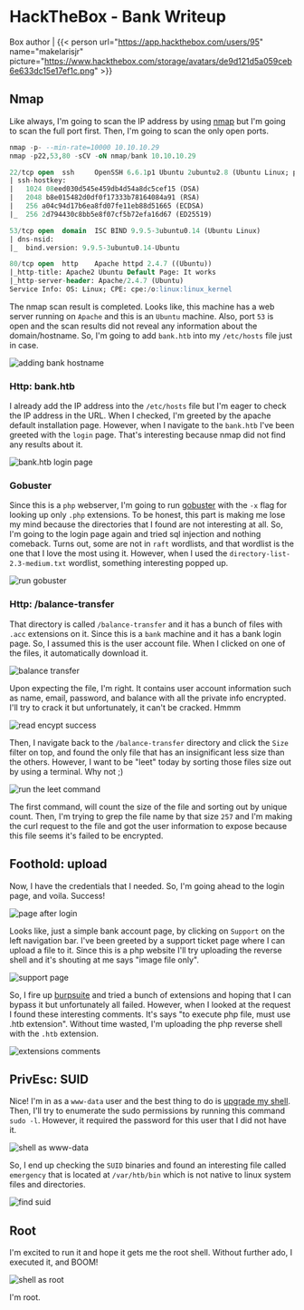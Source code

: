 # HackTheBox - Bank Writeup


Box author | {{< person url="https://app.hackthebox.com/users/95" name="makelarisjr" picture="https://www.hackthebox.com/storage/avatars/de9d121d5a059ceb6e633dc15e17ef1c.png" >}}

<!--more-->

## Nmap
Like always, I'm going to scan the IP address by using [nmap](https://nmap.org/) but I'm going to scan the full port first. Then, I'm going to scan the only open ports.

```sql
nmap -p- --min-rate=10000 10.10.10.29
nmap -p22,53,80 -sCV -oN nmap/bank 10.10.10.29

22/tcp open  ssh     OpenSSH 6.6.1p1 Ubuntu 2ubuntu2.8 (Ubuntu Linux; protocol 2.0)
| ssh-hostkey: 
|   1024 08eed030d545e459db4d54a8dc5cef15 (DSA)
|   2048 b8e015482d0df0f17333b78164084a91 (RSA)
|   256 a04c94d17b6ea8fd07fe11eb88d51665 (ECDSA)
|_  256 2d794430c8bb5e8f07cf5b72efa16d67 (ED25519)

53/tcp open  domain  ISC BIND 9.9.5-3ubuntu0.14 (Ubuntu Linux)
| dns-nsid: 
|_  bind.version: 9.9.5-3ubuntu0.14-Ubuntu

80/tcp open  http    Apache httpd 2.4.7 ((Ubuntu))
|_http-title: Apache2 Ubuntu Default Page: It works
|_http-server-header: Apache/2.4.7 (Ubuntu)
Service Info: OS: Linux; CPE: cpe:/o:linux:linux_kernel
```

The nmap scan result is completed. Looks like, this machine has a web server running on `Apache` and this is an `Ubuntu` machine. Also, port `53` is open and the scan results did not reveal any information about the domain/hostname. So, I'm going to add `bank.htb` into my `/etc/hosts` file just in case.

![adding bank hostname](adding-bank-hostname.png "adding bank hostname")

### Http: bank.htb
I already add the IP address into the `/etc/hosts` file but I'm eager to check the IP address in the URL. When I checked, I'm greeted by the apache default installation page. However, when I navigate to the `bank.htb` I've been greeted with the `login` page. That's interesting because nmap did not find any results about it.

![bank.htb login page](bank-htb-login-page.png "bank.htb login page")

### Gobuster
Since this is a `php` webserver, I'm going to run [gobuster](https://github.com/OJ/gobuster) with the `-x` flag for looking up only `.php` extensions. To be honest, this part is making me lose my mind because the directories that I found are not interesting at all. So, I'm going to the login page again and tried sql injection and nothing comeback. Turns out, some are not in `raft` wordlists, and that wordlist is the one that I love the most using it. However, when I used the `directory-list-2.3-medium.txt` wordlist, something interesting popped up.

![run gobuster](run-gobuster.png "gobuster")

### Http: /balance-transfer
That directory is called `/balance-transfer` and it has a bunch of files with `.acc` extensions on it. Since this is a `bank` machine and it has a bank login page. So, I assumed this is the user account file. When I clicked on one of the files, it automatically download it.

![balance transfer](balance-transfer.png "balance transfer")

Upon expecting the file, I'm right. It contains user account information such as name, email, password, and balance with all the private info encrypted. I'll try to crack it but unfortunately, it can't be cracked. Hmmm

![read encypt success](read-encypt-success.png "read encypt success")

Then, I navigate back to the `/balance-transfer` directory and click the `Size` filter on top, and found the only file that has an insignificant less size than the others. However, I want to be "leet" today by sorting those files size out by using a terminal. Why not ;)

![run the leet command](run-the-leet-command.png "run the leet command")

The first command, will count the size of the file and sorting out by unique count. Then, I'm trying to grep the file name by that size `257` and I'm making the curl request to the file and got the user information to expose because this file seems it's failed to be encrypted.

## Foothold: upload
Now, I have the credentials that I needed. So, I'm going ahead to the login page, and voila. Success!

![page after login](page-after-login.png "page after login")

Looks like, just a simple bank account page, by clicking on `Support` on the left navigation bar. I've been greeted by a support ticket page where I can upload a file to it. Since this is a php website I'll try uploading the reverse shell and it's shouting at me says "image file only".

![support page](support-page.png "support page")

So, I fire up [burpsuite](https://portswigger.net/burp) and tried a bunch of extensions and hoping that I can bypass it but unfortunately all failed. However, when I looked at the request I found these interesting comments. It's says "to execute php file, must use .htb extension". Without time wasted, I'm uploading the php reverse shell with the `.htb` extension.

![extensions comments](extensions-comments.png "extensions comments")

## PrivEsc: SUID
Nice! I'm in as a `www-data` user and the best thing to do is [upgrade my shell](https://note.shafiqaiman.com/misc/upgrade-reverse-shell#upgrade-using-python). Then, I'll try to enumerate the sudo permissions by running this command `sudo -l`. However, it required the password for this user that I did not have it. 

![shell as www-data](shell-www-data.png "shell as www-data")

So, I end up checking the `SUID`  binaries and found an interesting file called `emergency` that is located at `/var/htb/bin` which is not native to linux system files and directories.

![find suid](find-suid.png "find suid")

## Root
I'm excited to run it and hope it gets me the root shell. Without further ado, I executed it, and BOOM!

![shell as root](shell-root.png "shell as root")

I'm root.
